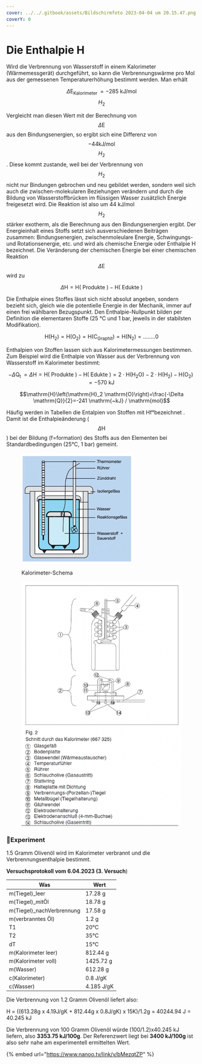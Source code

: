 ```yaml
---
cover: ../../.gitbook/assets/Bildschirm­foto 2023-04-04 um 20.15.47.png
coverY: 0
---
```


# Die Enthalpie H

Wird die Verbrennung von Wasserstoff in einem Kalorimeter (Wärmemessgerät) durchgeführt, so kann die Verbrennungswärme pro Mol aus der gemessenen Temperaturerhöhung bestimmt werden. Man erhält

$$\Delta \mathrm{E}_{\text {Kalorimeter }}=-285 \mathrm{~kJ} / \mathrm{mol}$$ $$H_2$$

Vergleicht man diesen Wert mit der Berechnung von $$\Delta \mathrm{E}$$ aus den Bindungsenergien, so ergibt sich eine Differenz von $$-44 \mathrm{kJ} / \mathrm{mol}$$ $$H_2$$  . Diese kommt zustande, weil bei der Verbrennung von $$H_2$$ nicht nur Bindungen gebrochen und neu gebildet werden, sondern weil sich auch die zwischen-molekularen Beziehungen verändern und durch die Bildung von Wasserstoffbrücken im flüssigen Wasser zusätzlich Energie freigesetzt wird. Die Reaktion ist also um 44 kJ/mol $$H_2$$ stärker exotherm, als die Berechnung aus den Bindungsenergien ergibt. Der Energieinhalt eines Stoffs setzt sich ausverschiedenen Beiträgen zusammen: Bindungsenergien, zwischenmoleulare Energie, Schwingungs- und Rotationsenergie, etc. und wird als chemische Energie oder Enthalpie H bezeichnet. Die Veränderung der chemischen Energie bei einer chemischen Reaktion $$\Delta \mathrm{E}$$ wird zu

$$\Delta \mathrm{H}=\mathrm{H}(\text { Produkte })-\mathrm{H}(\text { Edukte })$$

Die Enthalpie eines Stoffes lässt sich nicht absolut angeben, sondern bezieht sich, gleich wie die potentielle Energie in der Mechanik, immer auf einen frei wählbaren Bezugspunkt. Den Enthalpie-Nullpunkt bilden per Definition die elementaren Stoffe (25 °C und 1 bar, jeweils in der stabilsten Modifikation).

$$\mathrm{H}\left(\mathrm{H}_2\right)=\mathrm{H}\left(\mathrm{O}_2\right)=\mathrm{H}\left(\mathrm{C}_{\mathrm{Graphit}}\right)=\mathrm{H}\left(\mathrm{N}_2\right)=\ldots \ldots . .0$$

Enthalpien von Stoffen lassen sich aus Kalorimetermessungen bestimmen. Zum Beispiel wird die Enthalpie von Wasser aus der Verbrennung von Wasserstoff im Kalorimeter bestimmt:

$$-\Delta \mathrm{Q}_{\text {t }}=\Delta \mathrm{H}=\mathrm{H}(\text { Produkte })-\mathrm{H}(\text { Edukte })=2 \cdot \mathrm{H}\left(\mathrm{H}_2 \mathrm{O}\right)-2 \cdot \mathrm{H}\left(\mathrm{H}_2\right)-\mathrm{H}\left(\mathrm{O}_2\right)=-570 \mathrm{~kJ}$$

$$\mathrm{H}\left(\mathrm{H}_2 \mathrm{O}\right)=\frac{-\Delta \mathrm{Q}}{2}=-241 \mathrm{~kJ} / \mathrm{mol}$$

Häufig werden in Tabellen die Entalpien von Stoffen mit Hf°bezeichnet . Damit ist die Enthalpieänderung ($$\Delta \mathrm{H}$$) bei der Bildung (f=formation) des Stoffs aus den Elementen bei Standardbedingungen (25°C, 1 bar) gemeint.

<figure><img src="../../.gitbook/assets/image (104).png" alt=""><figcaption><p>Kalorimeter-Schema</p></figcaption></figure>

<figure><img src="../../.gitbook/assets/image (77).png" alt=""><figcaption></figcaption></figure>

### :goggles:Experiment

1.5 Gramm Olivenöl wird im Kalorimeter verbrannt und die Verbrennungsenthalpie bestimmt.

**Versuchsprotokoll vom 6.04.2023 (3. Versuch**)

| Was                        | Wert       |
| -------------------------- | ---------- |
| m(Tiegel)\_leer            | 17.28 g    |
| m(Tiegel)\_mitÖl           | 18.78 g    |
| m(Tiegel)\_nachVerbrennung | 17.58 g    |
| m(verbranntes Öl)          | 1.2 g      |
| T1                         | 20°C       |
| T2                         | 35°C       |
| dT                         | 15°C       |
| m(Kalorimeter leer)        | 812.44 g   |
| m(Kalorimeter voll)        | 1425.72 g  |
| m(Wasser)                  | 612.28 g   |
| c(Kalorimeter)             | 0.8 J/gK   |
| c(Wasser)                  | 4.185 J/gK |

Die Verbrennung von 1.2 Gramm Olivenöl liefert also:

H = ((613.28g x 4.19J/gK + 812.44g x 0.8J/gK) x 15K)/1.2g = 40244.94 J = 40.245 kJ

Die Verbrennung von 100 Gramm Olivenöl würde (100/1.2)x40.245 kJ liefern, also **3353.75 kJ/100g**. Der Referenzwert liegt bei **3400 kJ/100g** ist also sehr nahe am experimentell ermittelten Wert.

{% embed url="https://www.nanoo.tv/link/v/bMezqtZP" %}

